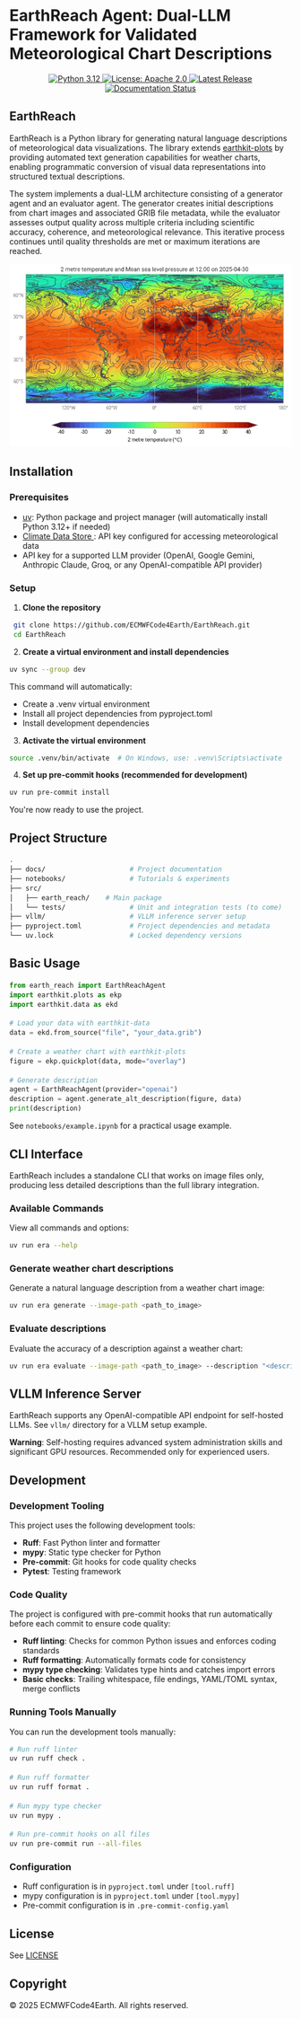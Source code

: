 # EarthReach Agent: Dual-LLM Framework for Validated Meteorological Chart Descriptions

<p align="center">
  <a href="https://www.python.org/downloads/release/python-3120/">
    <img src="https://img.shields.io/badge/python-3.12-blue.svg" alt="Python 3.12">
  </a>
  <a href="https://opensource.org/licenses/apache-2-0">
    <img src="https://img.shields.io/badge/License-Apache%202.0-blue.svg" alt="License: Apache 2.0">
  </a>
  <a href="https://github.com/ECMWFCode4Earth/earthreach/releases">
    <img src="https://img.shields.io/github/v/release/ECMWFCode4Earth/earthreach?color=blue&label=Release&style=flat-square" alt="Latest Release">
  </a>
  <a href="https://earthreach.readthedocs.io/en/latest/?badge=latest">
    <img src="https://readthedocs.org/projects/earthreach/badge/?version=latest" alt="Documentation Status">
  </a>
</p>

## EarthReach

EarthReach is a Python library for generating natural language descriptions of meteorological data visualizations. The library extends [earthkit-plots](https://github.com/ecmwf/earthkit-plots) by providing automated text generation capabilities for weather charts, enabling programmatic conversion of visual data representations into structured textual descriptions.

The system implements a dual-LLM architecture consisting of a generator agent and an evaluator agent. The generator creates initial descriptions from chart images and associated GRIB file metadata, while the evaluator assesses output quality across multiple criteria including scientific accuracy, coherence, and meteorological relevance. This iterative process continues until quality thresholds are met or maximum iterations are reached.

![Global temperature and mean sea level map](./docs/source/_static/example_global_chart.png)

## Installation

### Prerequisites

- [uv](https://docs.astral.sh/uv/): Python package and project manager (will automatically install Python 3.12+ if needed)
- [Climate Data Store ](https://cds.climate.copernicus.eu/how-to-api): API key configured for accessing meteorological data
- API key for a supported LLM provider (OpenAI, Google Gemini, Anthropic Claude, Groq, or any OpenAI-compatible API provider)

### Setup

1. **Clone the repository**
  ```sh
   git clone https://github.com/ECMWFCode4Earth/EarthReach.git
   cd EarthReach
  ```
2. **Create a virtual environment and install dependencies**
  ```sh
  uv sync --group dev
  ```
This command will automatically:
- Create a .venv virtual environment
- Install all project dependencies from pyproject.toml
- Install development dependencies

3. **Activate the virtual environment**
  ```sh
  source .venv/bin/activate  # On Windows, use: .venv\Scripts\activate
  ```

4. **Set up pre-commit hooks (recommended for development)**
  ```sh
  uv run pre-commit install
  ```

You're now ready to use the project.

## Project Structure

```sh
.
├── docs/                     # Project documentation
├── notebooks/                # Tutorials & experiments
├── src/
│   ├── earth_reach/    # Main package
│   └── tests/                # Unit and integration tests (to come)
├── vllm/                     # VLLM inference server setup
├── pyproject.toml            # Project dependencies and metadata
└── uv.lock                   # Locked dependency versions
```

## Basic Usage

```python
from earth_reach import EarthReachAgent
import earthkit.plots as ekp
import earthkit.data as ekd

# Load your data with earthkit-data
data = ekd.from_source("file", "your_data.grib")

# Create a weather chart with earthkit-plots
figure = ekp.quickplot(data, mode="overlay")

# Generate description
agent = EarthReachAgent(provider="openai")
description = agent.generate_alt_description(figure, data)
print(description)
```

See `notebooks/example.ipynb` for a practical usage example.

## CLI Interface

EarthReach includes a standalone CLI that works on image files only, producing less detailed descriptions than the full library integration.

### Available Commands

View all commands and options:
```sh
uv run era --help
```

### Generate weather chart descriptions

Generate a natural language description from a weather chart image:
```sh
uv run era generate --image-path <path_to_image>
```

### Evaluate descriptions

Evaluate the accuracy of a description against a weather chart:

```sh
uv run era evaluate --image-path <path_to_image> --description "<description_string>"
```
## VLLM Inference Server

EarthReach supports any OpenAI-compatible API endpoint for self-hosted LLMs. See `vllm/` directory for a VLLM setup example.

**Warning**: Self-hosting requires advanced system administration skills and significant GPU resources. Recommended only for experienced users.

## Development

### Development Tooling

This project uses the following development tools:

- **Ruff**: Fast Python linter and formatter
- **mypy**: Static type checker for Python
- **Pre-commit**: Git hooks for code quality checks
- **Pytest**: Testing framework

### Code Quality

The project is configured with pre-commit hooks that run automatically before each commit to ensure code quality:

- **Ruff linting**: Checks for common Python issues and enforces coding standards
- **Ruff formatting**: Automatically formats code for consistency
- **mypy type checking**: Validates type hints and catches import errors
- **Basic checks**: Trailing whitespace, file endings, YAML/TOML syntax, merge conflicts

### Running Tools Manually

You can run the development tools manually:

```sh
# Run ruff linter
uv run ruff check .

# Run ruff formatter
uv run ruff format .

# Run mypy type checker
uv run mypy .

# Run pre-commit hooks on all files
uv run pre-commit run --all-files
```

### Configuration

- Ruff configuration is in `pyproject.toml` under `[tool.ruff]`
- mypy configuration is in `pyproject.toml` under `[tool.mypy]`
- Pre-commit configuration is in `.pre-commit-config.yaml`

## License

See [LICENSE](LICENSE)

## Copyright

© 2025 ECMWFCode4Earth. All rights reserved.
